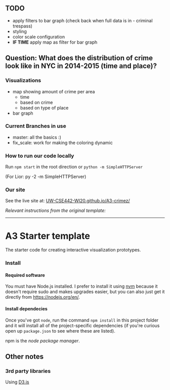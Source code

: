 ## TODO
- apply filters to bar graph (check back when full data is in - criminal trespass)
- styling
- color scale configuration
- **IF TIME** apply map as filter for bar graph

## Question: What does the distribution of crime look like in NYC in 2014-2015 (time and place)?
### Visualizations
- map showing amount of crime per area
  - time
  - based on crime
  - based on type of place
- bar graph  

### Current Branches in use
 - master: all the basics :)
 - fix_scale: work for making the coloring dynamic 
 
### How to run our code locally

Run `npm start` in the root direction or `python -m SimpleHTTPServer`

(For Lior: py -2 -m SimpleHTTPServer)


### Our site

See the live site at: [UW-CSE442-WI20.github.io/A3-crimez/](https://uw-cse442-wi20.github.io/A3-crimez/)

_Relevant instructions from the original template:_

-------------------------------------------------------------------
# A3 Starter template

The starter code for creating interactive visualization prototypes.

### Install

#### Required software

You must have Node.js installed. I prefer to install it using [nvm](https://github.com/nvm-sh/nvm)
because it doesn't require sudo and makes upgrades easier, but you can also just get it directly from
https://nodejs.org/en/.

#### Install dependecies

Once you've got `node`, run the command `npm install` in this project folder
and it will install all of the project-specific dependencies (if you're curious open up `package.json` to see where these are listed).

npm is the _node package manager_.

## Other notes

### 3rd party libraries

Using [D3.js](https://d3js.org/)

